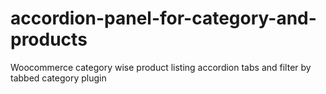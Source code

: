 # accordion-panel-for-category-and-products
Woocommerce category wise product listing accordion tabs and filter by tabbed category plugin
